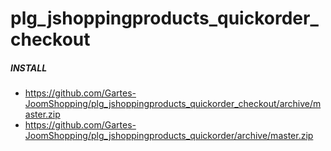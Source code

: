 # plg_jshoppingproducts_quickorder_checkout

##### INSTALL

 + https://github.com/Gartes-JoomShopping/plg_jshoppingproducts_quickorder_checkout/archive/master.zip
 + https://github.com/Gartes-JoomShopping/plg_jshoppingproducts_quickorder/archive/master.zip